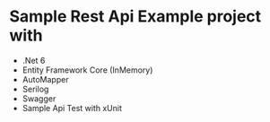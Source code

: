 # Sample Rest Api Example project with 
- .Net 6
- Entity Framework Core (InMemory)
- AutoMapper
- Serilog
- Swagger
- Sample Api Test with xUnit
